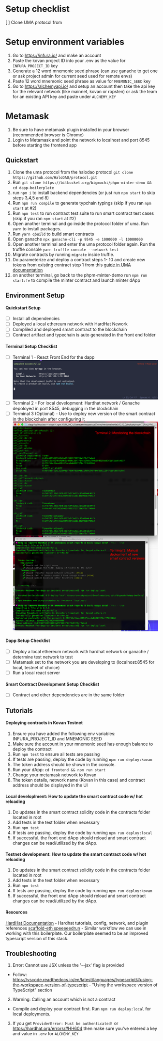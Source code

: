 # Setup checklist

[ ] Clone UMA protocol from

# Setup environment variables

1. Go to https://infura.io/ and make an account
2. Paste the kovan project ID into your .env as the value for `INFURA_PROJECT_ID` key
3. Generate a 12 word mnemonic seed phrase (can use ganache to get one or ask project admin for current seed used for remote envs)
4. Paste 12 word mnemonic seed phrase as value for `MNEMONIC_SEED` key
5. Go to https://alchemyapi.io/ and setup an account then take the api key for the relevant network (like mainnet, kovan or ropsten) or ask the team for an existing API key and paste under `ALCHEMY_KEY`

# Metamask

1. Be sure to have metamask plugin installed in your browser (recommended browser is Chrome)
2. Login to Metamask and point the network to localhost and port 8545 before starting the frontend app

## Quickstart

1. Clone the uma protocol from the halodao protocol `git clone https://github.com/HaloDAO/protocol.git`
2. Run `git clone https://bitbucket.org/bigmochi/phpm-minter-demo && cd dapp-boilerplate`
3. run `npm i` to install backend dependencies (or just run `npm start` to skip steps 3,4,5 and 8)
4. Run `npm run compile` to generate typchain typings (skip if you ran `npm start` at #2)
5. Run `npm test` to run contract test suite to run smart contract test cases (skip if you ran `npm start` at #2)
6. Open another terminal and go inside the protocol folder of uma. Run `yarn` to install packages.
7. Run `yarn qbuild` to build smart contracts
8. Open ganache `npx ganache-cli -p 9545 -e 1000000 -l 10000000`
9. Open another terminal and enter the uma protocol folder again. Run the truffle console `yarn truffle console --network test`
10. Migrate contracts by running `migrate` inside truffle.
11. Do parameterize and deploy a contract steps 1- 10 and create new tokens from existing contract step 1 from this [guide in UMA documentation](https://docs.umaproject.org/build-walkthrough/mint-locally)
12. on another terminal, go back to the phpm-minter-demo run `npm run start:fe` to compile the minter contract and launch minter dApp

## Environment Setup

#### Quickstart Setup

- [ ] Install all dependencies
- [ ] Deployed a local ethereum network with HardHat Nework
- [ ] Compliled and deployed smart contract to the blockchain
- [ ] Contract artifact and typechain is auto generated in the front end folder

#### Terminal Setup Checklist

- [ ] Terminal 1 - React Front End for the dapp \
       ![React server](./readmeImages/1.png)
- [ ] Terminal 2 - For local development: Hardhat network / Ganache depoloyed in port 8545, debugging in the blockchain
- [ ] Terminal 3 (Optional) - Use to deploy new version of the smart contract in the blockchain after configuring it
      ![React server](./readmeImages/2.png)

#### Dapp Setup Checklist

- [ ] Deploy a local ethereum network with hardhat network or ganache / determine test network to test
- [ ] Metamask set to the network you are developing to (localhost:8545 for local, testnet of choice)
- [ ] Run a local react server

#### Smart Contract Development Setup Checklist

- [ ] Contract and other dependencies are in the same folder

## Tutorials

#### Deploying contracts in Kovan Testnet

1. Ensure you have added the following env variables: INFURA_PROJECT_ID and MNEMONIC SEED
2. Make sure the account in your mnemonic seed has enough balance to deploy the contract
3. Run `npm test` to ensure all tests are passing
4. If tests are passing, deploy the code by running `npm run deploy:kovan`
5. The token address should be shown in the console.
6. Run your dApp: `cd frontend && npm run start`
7. Change your metamask network to Kovan
8. The token details, network name (Kovan in this case) and contract address should be displayed in the UI

#### Local developlment: How to update the smart contract code w/ hot reloading

1. Do updates in the smart contract solidity code in the contracts folder located in root
2. Add tests in the test folder when necessary
3. Run `npm test`
4. If tests are passing, deploy the code by running `npm run deploy:local`
5. If successful, the front end dApp should reload and smart contract changes can be read/utilized by the dApp.

#### Testnet development: How to update the smart contract code w/ hot reloading

1. Do updates in the smart contract solidity code in the contracts folder located in root
2. Add tests in the test folder when necessary
3. Run `npm test`
4. If tests are passing, deploy the code by running `npm run deploy:kovan`
5. If successful, the front end dApp should reload and smart contract changes can be read/utilized by the dApp.

#### Resources

[HardHat Documentation](https://hardhat.org/getting-started/) - Hardhat tutorials, config, network, and plugin references
[scaffold-eth speeeeedrun](https://www.youtube.com/watch?v=eUAc2FtC0_s) - Similar workflow we can use in working with this boilerplate. Our boilerplate seemed to be an improved typescript version of this stack.

## Troubleshooting

1. Error: Cannot use JSX unless the '--jsx' flag is provided

- Follow: https://vscode.readthedocs.io/en/latest/languages/typescript/#using-the-workspace-version-of-typescript - "Using the workspace version of TypeScript" section

2. Warning: Calling an account which is not a contract

- Compile and deploy your contract first. Run `npm run deploy:local` for local deployments.

3. If you get `ProviderError: Must be authenticated!` or https://hardhat.org/errors/#HH604 then make sure you've entered a key and value in `.env` for `ALCHEMY_KEY`

